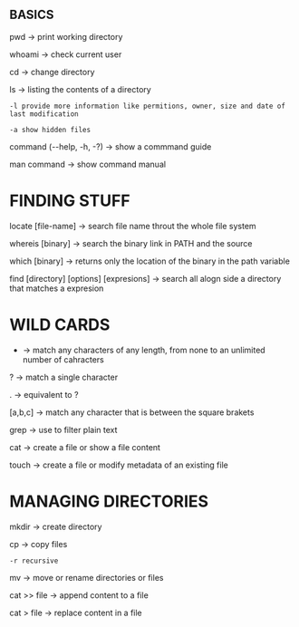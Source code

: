 ## BASICS

pwd -> print working directory

whoami -> check current user

cd -> change directory

ls -> listing the contents of a directory

    -l provide more information like permitions, owner, size and date of last modification

    -a show hidden files

command (--help, -h, -?) -> show a commmand guide

man command -> show command manual

# FINDING STUFF

locate [file-name] -> search file name throut the whole file system

whereis [binary] -> search the binary link in PATH and the source 

which [binary] -> returns only the location of the binary in the path variable

find [directory] [options] [expresions] -> search all alogn side a directory that matches a expresion

# WILD CARDS
* -> match any characters of any length, from none to an unlimited number of cahracters

? -> match a single character

. -> equivalent to ?

[a,b,c] -> match any character that is between the square brakets

grep -> use to filter plain text

cat -> create a file or show a file content

touch -> create a file or modify metadata of an existing file

# MANAGING DIRECTORIES

mkdir -> create directory

cp -> copy files

    -r recursive

mv -> move or rename directories or files


cat >> file -> append content to a file

cat > file -> replace content in a file









